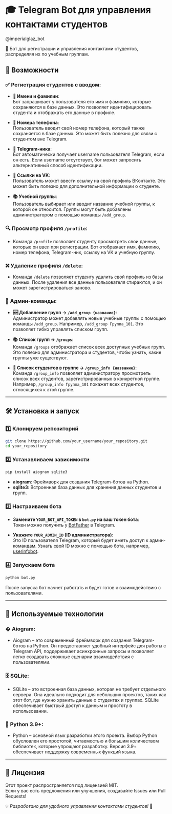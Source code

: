 # 🎓 Telegram Bot для управления контактами студентов
@imperialglaz_bot

📲 Бот для регистрации и управления контактами студентов, распределяя их по учебным группам.  

## 🚀 Возможности

### ✅ **Регистрация студентов** с вводом:
- **👤 Имени и фамилии**:  
  Бот запрашивает у пользователя его имя и фамилию, которые сохраняются в базе данных. Это позволяет идентифицировать студента и отображать его данные в профиле.

- **📱 Номера телефона**:  
  Пользователь вводит свой номер телефона, который также сохраняется в базе данных. Это может быть полезно для связи с студентом вне Telegram.

- **💬 Telegram-ника**:  
  Бот автоматически получает username пользователя Telegram, если он есть. Если username отсутствует, бот может запросить альтернативный способ идентификации.

- **🔗 Ссылки на VK**:  
  Пользователь может ввести ссылку на свой профиль ВКонтакте. Это может быть полезно для дополнительной информации о студенте.

- **📚 Учебной группы**:  
  Пользователь выбирает или вводит название учебной группы, к которой он относится. Группы могут быть добавлены администратором с помощью команды `/add_group`.

### 🔍 **Просмотр профиля** `/profile`:
- Команда `/profile` позволяет студенту просмотреть свои данные, которые он ввел при регистрации. Бот отображает имя, фамилию, номер телефона, Telegram-ник, ссылку на VK и учебную группу.

### ❌ **Удаление профиля** `/delete`:
- Команда `/delete` позволяет студенту удалить свой профиль из базы данных. После удаления все данные пользователя стираются, и он может зарегистрироваться заново.

### 🔑 **Админ-команды:**
- **🆕 Добавление групп → `/add_group {название}`**:  
  Администратор может добавлять новые учебные группы с помощью команды `/add_group`. Например, `/add_group Группа_101`. Это позволяет гибко управлять списком групп.

- **📚 Список групп → `/groups`**:  
  Команда `/groups` отображает список всех доступных учебных групп. Это полезно для администратора и студентов, чтобы узнать, какие группы уже существуют.

- **👥 Список студентов в группе → `/group_info {название}`**:  
  Команда `/group_info` позволяет администратору просмотреть список всех студентов, зарегистрированных в конкретной группе. Например, `/group_info Группа_101` покажет всех студентов, относящихся к этой группе.

---

## 🛠 Установка и запуск

### 1️⃣ **Клонируем репозиторий**
```sh
git clone https://github.com/your_username/your_repository.git
cd your_repository
```

### 2️⃣ **Устанавливаем зависимости**
```sh
pip install aiogram sqlite3
```
- **aiogram**: Фреймворк для создания Telegram-ботов на Python.
- **sqlite3**: Встроенная база данных для хранения данных студентов и групп.

### 3️⃣ **Настраиваем бота**
- **Замените `YOUR_BOT_API_TOKEN` в `bot.py` на ваш токен бота**:  
  Токен можно получить у [BotFather](https://core.telegram.org/bots#botfather) в Telegram.
  
- **Укажите `YOUR_ADMIN_ID` (ID администратора)**:  
  Это ID пользователя Telegram, который будет иметь доступ к админ-командам. Узнать свой ID можно с помощью бота, например, [userinfobot](https://t.me/userinfobot).

### 4️⃣ **Запускаем бота**
```sh
python bot.py
```
После запуска бот начнет работать и будет готов к взаимодействию с пользователями.

---

## 🔧 Используемые технологии

### � **Aiogram**:
- Aiogram – это современный фреймворк для создания Telegram-ботов на Python. Он предоставляет удобный интерфейс для работы с Telegram API, поддерживает асинхронные запросы и позволяет легко создавать сложные сценарии взаимодействия с пользователями.

### 🗄 **SQLite**:
- SQLite – это встроенная база данных, которая не требует отдельного сервера. Она идеально подходит для небольших проектов, таких как этот бот, где нужно хранить данные о студентах и группах. SQLite обеспечивает быстрый доступ к данным и простоту в использовании.

### 🐍 **Python 3.9+**:
- Python – основной язык разработки этого проекта. Выбор Python обусловлен его простотой, читаемостью и большим количеством библиотек, которые упрощают разработку. Версия 3.9+ обеспечивает поддержку современных функций языка.

---

## 📜 Лицензия

Этот проект распространяется под лицензией MIT.  
Если у вас есть предложения или улучшения, создавайте Issues или Pull Requests!  

💡 *Разработано для удобного управления контактами студентов!* 🚀
